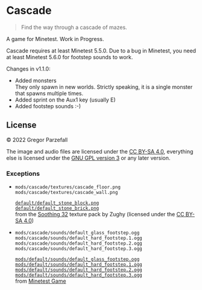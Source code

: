 # Cascade

> Find the way through a cascade of mazes.

A game for Minetest. Work in Progress.

Cascade requires at least Minetest 5.5.0. Due to a bug in Minetest, you need at least Minetest 5.6.0 for footstep sounds to work.

Changes in v1.1.0:

-   Added monsters  
    They only spawn in new worlds. Strictly speaking, it is a single monster that spawns multiple times.
-   Added sprint on the Aux1 key (usually E)
-   Added footstep sounds :-)

## License

© 2022 Gregor Parzefall

The image and audio files are licensed under the [CC BY-SA 4.0](https://creativecommons.org/licenses/by-sa/4.0/), everything else is licensed under the [GNU GPL version 3](https://www.gnu.org/licenses/gpl-3.0.html) or any later version.

### Exceptions

-   `mods/cascade/textures/cascade_floor.png`  
    `mods/cascade/textures/cascade_wall.png`

    [`default/default_stone_block.png`](https://gitlab.com/zughy-friends-minetest/soothing-32/-/blob/3d27660b6b5d5b87fc68b0cc523048b1ef00e733/default/default_stone_block.png)  
    [`default/default_stone_brick.png`](https://gitlab.com/zughy-friends-minetest/soothing-32/-/blob/3d27660b6b5d5b87fc68b0cc523048b1ef00e733/default/default_stone_brick.png)  
    from the [Soothing 32](https://gitlab.com/zughy-friends-minetest/soothing-32/) texture pack by Zughy (licensed under the [CC BY-SA 4.0](https://creativecommons.org/licenses/by-sa/4.0/))

-   `mods/cascade/sounds/default_glass_footstep.ogg`  
    `mods/cascade/sounds/default_hard_footstep.1.ogg`  
    `mods/cascade/sounds/default_hard_footstep.2.ogg`  
    `mods/cascade/sounds/default_hard_footstep.3.ogg`

    [`mods/default/sounds/default_glass_footstep.ogg`](https://github.com/minetest/minetest_game/blob/99a719309559b632af65756f380496aa269d4b4a/mods/default/sounds/default_glass_footstep.ogg)  
    [`mods/default/sounds/default_hard_footstep.1.ogg`](https://github.com/minetest/minetest_game/blob/99a719309559b632af65756f380496aa269d4b4a/mods/default/sounds/default_hard_footstep.1.ogg)  
    [`mods/default/sounds/default_hard_footstep.2.ogg`](https://github.com/minetest/minetest_game/blob/99a719309559b632af65756f380496aa269d4b4a/mods/default/sounds/default_hard_footstep.2.ogg)  
    [`mods/default/sounds/default_hard_footstep.3.ogg`](https://github.com/minetest/minetest_game/blob/99a719309559b632af65756f380496aa269d4b4a/mods/default/sounds/default_hard_footstep.3.ogg)  
    from [Minetest Game](https://github.com/minetest/minetest_game)
